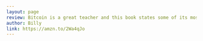 ```yaml
---
layout: page
review: Bitcoin is a great teacher and this book states some of its most valuable lessons. Definitely recommend.
author: Billy
link: https://amzn.to/2Wa4qJo
---
```

